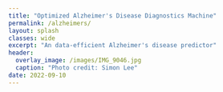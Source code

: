 ```yaml
---
title: "Optimized Alzheimer's Disease Diagnostics Machine"
permalink: /alzheimers/
layout: splash 
classes: wide
excerpt: "An data-efficient Alzheimer's disease predictor"
header:
  overlay_image: /images/IMG_9046.jpg
  caption: "Photo credit: Simon Lee"
date: 2022-09-10
---
```

